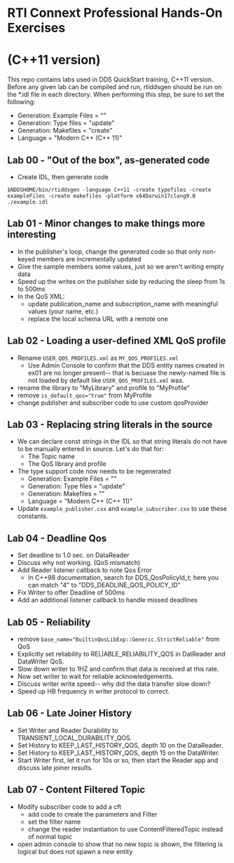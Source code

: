 # RTI Connext Professional Hands-On Exercises 
# (C++11 version)

This repo contains labs used in DDS QuickStart training, C++11 version. Before
any given lab can be compiled and run, rtiddsgen should be run on the \*.idl
file in each directory. When performing this step, be sure to set the following:
- Generation: Example Files = "<disable>"
- Generation: Type files = "update"
- Generation: Makefiles = "create"
- Language = "Modern C++ (C++ 11)"

## Lab 00 - "Out of the box", as-generated code

  - Create IDL, then generate code 
```
$NDDSHOME/bin/rtiddsgen -language C++11 -create typefiles -create exampleFiles -create makefiles -platform x64Darwin17clang9.0 ./example.idl
```

## Lab 01 - Minor changes to make things more interesting

  - In the publisher's loop, change the generated code so that only non-keyed members are incrementally updated 
  - Give the sample members some values, just so we aren't writing empty data
  - Speed up the writes on the publisher side by reducing the sleep from 1s to 500ms 
  - In the QoS XML:
    - update publication_name and subscription_name with meaningful values (your name, etc.)
    - replace the local schema URL with a remote one

## Lab 02 - Loading a user-defined XML QoS profile

  - Rename `USER_QOS_PROFILES.xml` as `MY_QOS_PROFILES.xml`
    - Use Admin Console to confirm that the DDS entity names created in ex01 are no longer present-- that is becuase the newly-named file is not loaded by default like `USER_QOS_PROFILES.xml` was.
  - rename the library to "MyLibrary" and profile to "MyProfile"
  - remove `is_default_qos="true"` from MyProfile
  - change publisher and subscriber code to use custom qosProvider

## Lab 03 - Replacing string literals in the source

  - We can declare const strings in the IDL so that string literals do not have to be manually entered in source. Let's do that for:
    - The Topic name
    - The QoS library and profile
  - The type support code now needs to be regenerated
    - Generation: Example Files = "<disable>"
    - Generation: Type files = "update"
    - Generation: Makefiles = "<disable>"
    - Language = "Modern C++ (C++ 11)"
  - Update `example_publisher.cxx` and `example_subscriber.cxx` to use these constants.

## Lab 04 - Deadline Qos

  - Set deadline to 1.0 sec. on DataReader
  - Discuss why not working. (QoS mismatch)
  - Add Reader listener callback to note Qos Error
    - In C++98 documentation, search for DDS_QosPolicyId_t; here you can match "4" to "DDS_DEADLINE_QOS_POLICY_ID"
  - Fix Writer to offer Deadline of 500ms
  - Add an additional listener callback to handle missed deadlines

## Lab 05 - Reliability

  - remove `base_name="BuiltinQosLibExp::Generic.StrictReliable"` from QoS
  - Explicitly set reliability to RELIABLE_RELIABILITY_QOS in DatReader and DataWriter QoS.
  - Slow down writer to 1HZ and confirm that data is received at this rate.
  - Now set writer to wait for reliable acknowledgements.
  - Discuss writer write speed-- why did the data transfer slow down?
  - Speed up HB frequency in writer protocol to correct.

## Lab 06 - Late Joiner History

  - Set Writer and Reader Durability to TRANSIENT_LOCAL_DURABILITY_QOS.
  - Set History to KEEP_LAST_HISTORY_QOS, depth 10 on the DataReader.
  - Set History to KEEP_LAST_HISTORY_QOS, depth 15 on the DataWriter.
  - Start Writer first, let it run for 10s or so, then start the Reader app and discuss late joiner results.

## Lab 07 - Content Filtered Topic

  - Modify subscriber code to add a cft
    - add code to create the parameters and Filter
    - set the filter name
    - change the reader instantiation to use ContentFilteredTopic instead of normal topic
  - open admin console to show that no new topic is shown, the filtering is logical but
    does not spawn a new entity
